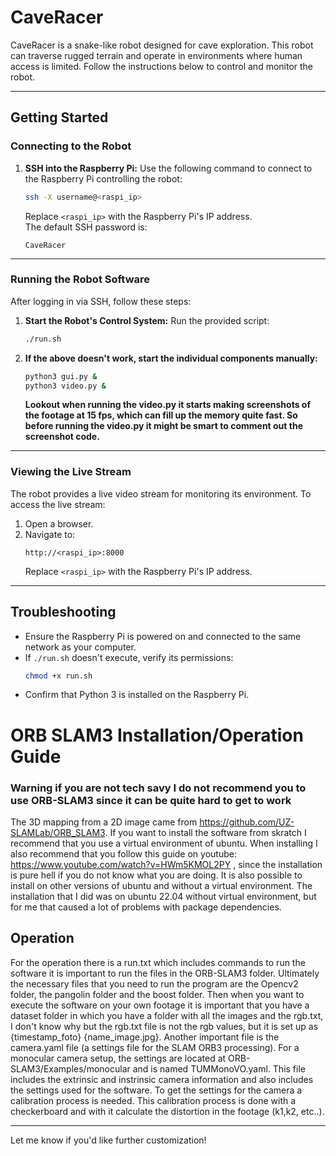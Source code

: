 
# CaveRacer

CaveRacer is a snake-like robot designed for cave exploration. This robot can traverse rugged terrain and operate in environments where human access is limited. Follow the instructions below to control and monitor the robot.

---

## **Getting Started**

### **Connecting to the Robot**
1. **SSH into the Raspberry Pi:**
   Use the following command to connect to the Raspberry Pi controlling the robot:
   ```bash
   ssh -X username@<raspi_ip>
   ```
   Replace `<raspi_ip>` with the Raspberry Pi's IP address.  
   The default SSH password is:  
   ```
   CaveRacer
   ```

---

### **Running the Robot Software**
After logging in via SSH, follow these steps:

1. **Start the Robot's Control System:**
   Run the provided script:
   ```bash
   ./run.sh
   ```

2. **If the above doesn't work, start the individual components manually:**
   ```bash
   python3 gui.py &
   python3 video.py &
   ```
   **Lookout when running the video.py it starts making screenshots of the footage at 15 fps, which can fill up the memory quite fast. So before running the video.py it might be smart to comment out the screenshot code.**

---

### **Viewing the Live Stream**
The robot provides a live video stream for monitoring its environment. To access the live stream:

1. Open a browser.
2. Navigate to:
   ```
   http://<raspi_ip>:8000
   ```
   Replace `<raspi_ip>` with the Raspberry Pi's IP address.

---

## **Troubleshooting**
- Ensure the Raspberry Pi is powered on and connected to the same network as your computer.
- If `./run.sh` doesn't execute, verify its permissions:
  ```bash
  chmod +x run.sh
  ```
- Confirm that Python 3 is installed on the Raspberry Pi.

# **ORB SLAM3 Installation/Operation Guide**
### **Warning if you are not tech savy I do not recommend you to use ORB-SLAM3 since it can be quite hard to get to work**

The 3D mapping from a 2D image came from https://github.com/UZ-SLAMLab/ORB_SLAM3. If you want to install the software from skratch I recommend that you use a virtual environment of ubuntu. When installing I also recommend that you follow this guide on youtube: https://www.youtube.com/watch?v=HWm5KMOL2PY , since the installation is pure hell if you do not know what you are doing. It is also possible to install on other versions of ubuntu and without a virtual environment. The installation that I did was on ubuntu 22.04 without virtual environment, but for me that caused a lot of problems with package dependencies.

## **Operation**
For the operation there is a run.txt which includes commands to run the software it is important to run the files in the ORB-SLAM3 folder. Ultimately the necessary files that you need to run the program are the Opencv2 folder, the pangolin folder and the boost folder. Then when you want to execute the software on your own footage it is important that you have a dataset folder in which you have a folder with all the images and the rgb.txt, I don't know why but the rgb.txt file is not the rgb values, but it is set up as {timestamp_foto} {name_image.jpg}. Another important file is the camera.yaml file (a settings file for the SLAM ORB3 processing). For a monocular camera setup, the settings are located at ORB-SLAM3/Examples/monocular and is named TUMMonoVO.yaml. This file includes the extrinsic and instrinsic camera information and also includes the settings used for the software. To get the settings for the camera a calibration process is needed. This calibration process is done with a checkerboard and with it calculate the distortion in the footage (k1,k2, etc..).
 

---

Let me know if you'd like further customization!

